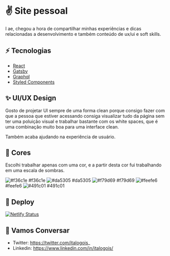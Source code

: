 # :v: Site pessoal

I ae, chegou a hora de compartilhar minhas experiências e dicas relacionadas a desenvolvimento e também conteúdo de ux/ui e soft skills.

## :zap: Tecnologias

- [React](reactjs.org)
- [Gatsby](https://www.gatsbyjs.org/)
- [Graphql](https://graphql.org/)
- [Styled Components](https://styled-components.com/)

## :sparkles: UI/UX Design

Gosto de projetar UI sempre de uma forma clean porque consigo fazer com que a pessoa que estiver acessando consiga visualizar tudo da página sem ter uma poluição visual e trabalhar bastante com os white spaces, que é uma combinação muito boa para uma interface clean.

Também acaba ajudando na experiência de usuário.

## :nail_care: Cores

Escolhi trabalhar apenas com uma cor, e a partir desta cor fui trabalhando em uma escala de sombras.

![#f36c1e](https://via.placeholder.com/13/f36c1e/?text=+) #f36c1e
![#da5305](https://via.placeholder.com/13/da5305/?text=+) #da5305
![#f79d69](https://via.placeholder.com/13/f79d69/?text=+) #f79d69
![#feefe6](https://via.placeholder.com/13/feefe6/?text=+) #feefe6
![#491c01](https://via.placeholder.com/13/491c01/?text=+) #491c01

## 💫 Deploy

[![Netlify Status](https://api.netlify.com/api/v1/badges/c69e6a3f-d2bb-406a-bb1c-cc6812c793a8/deploy-status)](https://app.netlify.com/sites/reverent-edison-5148a3/deploys)

## :thought_balloon: Vamos Conversar

- Twitter: https://twitter.com/italogois_
- Linkedin: https://www.linkedin.com/in/italogois/
